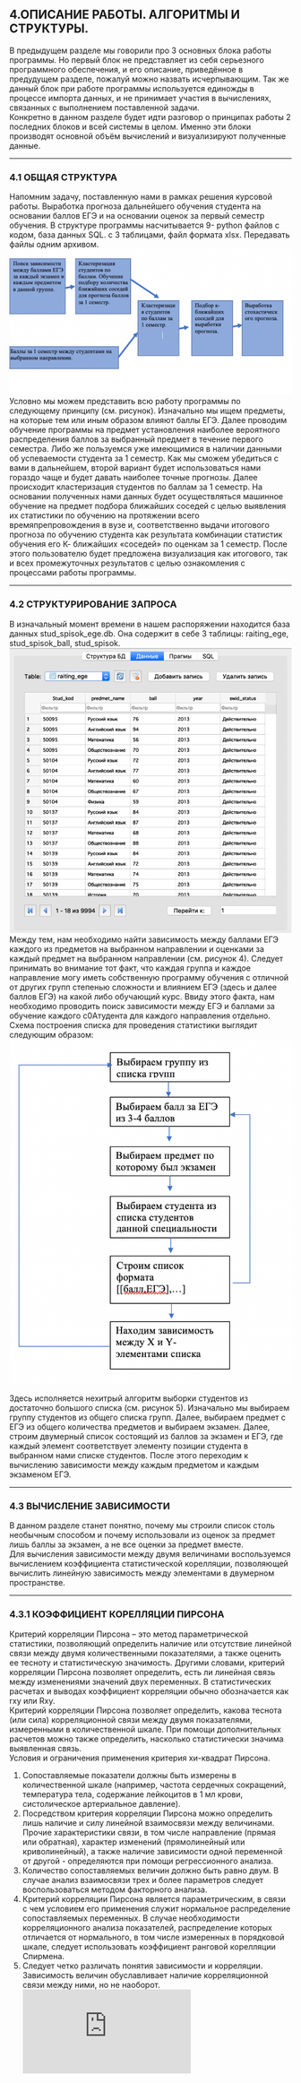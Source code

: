 ## 4.ОПИСАНИЕ РАБОТЫ. АЛГОРИТМЫ И СТРУКТУРЫ.  
В предыдущем разделе мы говорили про 3 основных блока работы программы.
Но первый блок не представляет из себя серьезного программного обеспечения, и его описание, приведённое в предудущем разделе, пожалуй можно назвать исчерпывающим. 
Так же данный блок при работе программы используется единожды в процессе импорта данных, и не принимает участия в вычислениях, связанных с выполнением поставленной задачи.  
Конкретно в данном разделе будет идти разговор о принципах работы 2 последних блоков и всей системы в целом. Именно эти блоки производят основной объём вычислений и визуализируют полученные данные.
________________________
### 4.1 ОБЩАЯ СТРУКТУРА
Напомним задачу, поставленную нами в рамках решения курсовой работы. Выработка прогноза дальнейшего обучения студента на основании баллов ЕГЭ и на основании оценок за первый семестр обучения. В структуре программы насчитывается 9- python файлов с кодом, база данных SQL. с 3 таблицами, файл формата xlsx. Передавать файлы одним архивом.  
![alt text](https://github.com/Kiri28/Data-analysis_project/blob/master/pictures/Picture11.png)
  Условно мы можем представить всю работу программы по следующему принципу (см. рисунок). Изначально мы ищем предметы, на которые тем или иным образом влияют баллы ЕГЭ. Далее проводим обучение программы на предмет установления наиболее вероятного распределения баллов за выбранный предмет в течение первого семестра. Либо же пользуемся уже имеющимися в наличии данными об успеваемости студента за 1 семестр. Как мы сможем убедиться с вами в дальнейшем, второй вариант будет использоваться нами гораздо чаще и будет давать наиболее точные прогнозы.
Далее происходит кластеризация студентов по баллам за 1 семестр. На основании полученных нами данных будет осуществляться машинное обучение на предмет подбора ближайших соседей с целью выявления их статистики по обучению на протяжении всего времяпрепровождения в вузе и, соответственно выдачи итогового прогноза по обучению студента как результата комбинации статистик обучения его К- ближайших «соседей» по оценкам за 1 семестр. После этого пользователю будет предложена визуализация как итогового, так и всех промежуточных результатов с целью ознакомления с процессами работы программы.  
________________________
### 4.2 СТРУКТУРИРОВАНИЕ ЗАПРОСА
В изначальный момент времени в нашем распоряжении находится база данных stud_spisok_ege.db. Она содержит в себе 3 таблицы: raiting_ege, stud_spisok_ball, stud_spisok.  
![alt text](https://github.com/Kiri28/Data-analysis_project/blob/master/pictures/Picture12.png)
Между тем, нам необходимо найти зависимость между баллами ЕГЭ каждого из предметов на выбранном направлении и оценками за каждый предмет на выбранном направлении (см. рисунок 4). Следует принимать во внимание тот факт, что каждая группа и каждое направление могу иметь собственную программу обучения с отличной от других групп степенью сложности и влиянием ЕГЭ (здесь и далее баллов ЕГЭ) на какой либо обучающий курс. Ввиду этого факта, нам необходимо проводить поиск зависимости между ЕГЭ и баллами за обучение каждого с0Aтудента для каждого направления отдельно.  
Схема построения списка для проведения статистики выглядит следующим образом:
![alt text](https://github.com/Kiri28/Data-analysis_project/blob/master/pictures/Picture13.png)

Здесь исполняется нехитрый алгоритм выборки студентов из достаточно большого списка (см. рисунок 5). Изначально мы выбираем группу студентов из общего списка групп. Далее, выбираем предмет с ЕГЭ из общего количества предметов и выбираем экзамен. Далее, строим двумерный список состоящий из баллов за экзамен и ЕГЭ, где каждый элемент соответствует элементу позиции студента в выбранном нами списке студентов. После этого переходим к вычислению зависимости между каждым предметом и каждым экзаменом ЕГЭ. 
___________________
### 4.3 ВЫЧИСЛЕНИЕ ЗАВИСИМОСТИ
В данном разделе станет понятно, почему мы строили список столь необычным способом и почему использовали из оценок за предмет лишь баллы за экзамен, а не все оценки за предмет вместе.  
Для вычисления зависимости между двумя величинами воспользуемся вычислением коэффициента статистической корелляции, позволяющей вычислить линейную зависимость между элементами в двумерном пространстве.	
__________________
### 4.3.1 КОЭФФИЦИЕНТ КОРЕЛЛЯЦИИ ПИРСОНА
Критерий корреляции Пирсона – это метод параметрической статистики, позволяющий определить наличие или отсутствие линейной связи между двумя количественными показателями, а также оценить ее тесноту и статистическую значимость. Другими словами, критерий корреляции Пирсона позволяет определить, есть ли линейная связь между изменениями значений двух переменных. В статистических расчетах и выводах коэффициент корреляции обычно обозначается как rxy или Rxy.  
Критерий корреляции Пирсона позволяет определить, какова теснота (или сила) корреляционной связи между двумя показателями, измеренными в количественной шкале. При помощи дополнительных расчетов можно также определить, насколько статистически значима выявленная связь.  
Условия и ограничения применения критерия хи-квадрат Пирсона. 
1.	Сопоставляемые показатели должны быть измерены в количественной шкале (например, частота сердечных сокращений, температура тела, содержание лейкоцитов в 1 мл крови, систолическое артериальное давление).    
2.	Посредством критерия корреляции Пирсона можно определить лишь наличие и силу линейной взаимосвязи между величинами. Прочие характеристики связи, в том числе направление (прямая или обратная), характер изменений (прямолинейный или криволинейный), а также наличие зависимости одной переменной от другой - определяются при помощи регрессионного анализа.    
3.	Количество сопоставляемых величин должно быть равно двум. В случае анализ взаимосвязи трех и более параметров следует воспользоваться методом факторного анализа.    
4.	Критерий корреляции Пирсона является параметрическим, в связи с чем условием его применения служит нормальное распределение сопоставляемых переменных. В случае необходимости корреляционного анализа показателей, распределение которых отличается от нормального, в том числе измеренных в порядковой шкале, следует использовать коэффициент ранговой корелляции Спирмена.    
5.	Следует четко различать понятия зависимости и корреляции. Зависимость величин обуславливает наличие корреляционной связи между ними, но не наоборот.  
![equation](http://www.sciweavers.org/tex2img.php?eq=r%28x%2Cy%29%3D%5Cfrac%7Bcov%28x%2Cy%29%7D%7B%20%5Csigma%28x%29%5Csigma%28y%29%20%7D%20%3D%0A%5Cfrac%7B%5Csum_%7B%7D%5E%7B%7D%20%28x-%20%5Coverline%7Bx%7D%29%2A%28y-%20%5Coverline%7By%7D%29%20%7D%5Csqrt%7B%7B%5Csum_%7B%7D%5E%7B%7D%20%28x-%20%5Coverline%7Bx%7D%29%5E%7B2%7D%2A%28y-%20%5Coverline%7By%7D%29%5E%7B2%7D%7D%7D&bc=White&fc=Black&im=jpg&fs=12&ff=arev&edit=0)





